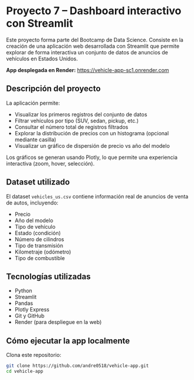 # Proyecto 7 – Dashboard interactivo con Streamlit

Este proyecto forma parte del Bootcamp de Data Science. Consiste en la creación de una aplicación web desarrollada con Streamlit que permite explorar de forma interactiva un conjunto de datos de anuncios de vehículos en Estados Unidos.

**App desplegada en Render:** https://vehicle-app-sc1.onrender.com

## Descripción del proyecto

La aplicación permite:

- Visualizar los primeros registros del conjunto de datos
- Filtrar vehículos por tipo (SUV, sedan, pickup, etc.)
- Consultar el número total de registros filtrados
- Explorar la distribución de precios con un histograma (opcional mediante casilla)
- Visualizar un gráfico de dispersión de precio vs año del modelo

Los gráficos se generan usando Plotly, lo que permite una experiencia interactiva (zoom, hover, selección).

## Dataset utilizado

El dataset `vehicles_us.csv` contiene información real de anuncios de venta de autos, incluyendo:

- Precio
- Año del modelo
- Tipo de vehículo
- Estado (condición)
- Número de cilindros
- Tipo de transmisión
- Kilometraje (odómetro)
- Tipo de combustible

## Tecnologías utilizadas

- Python
- Streamlit
- Pandas
- Plotly Express
- Git y GitHub
- Render (para despliegue en la web)

## Cómo ejecutar la app localmente

Clona este repositorio:

```bash
git clone https://github.com/andre0518/vehicle-app.git
cd vehicle-app
